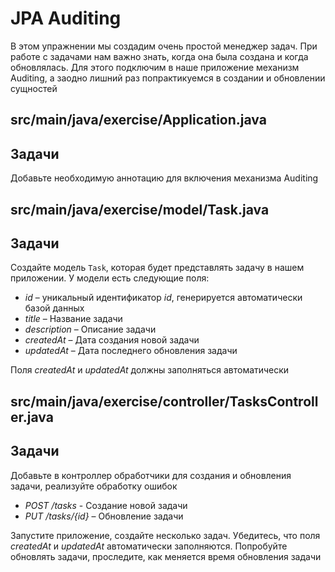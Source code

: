 # JPA Auditing

В этом упражнении мы создадим очень простой менеджер задач. При работе с задачами нам важно знать, когда она была создана и когда обновлялась. Для этого подключим в наше приложение механизм Auditing, а заодно лишний раз попрактикуемся в создании и обновлении сущностей

## src/main/java/exercise/Application.java

## Задачи

Добавьте необходимую аннотацию для включения механизма Auditing

## src/main/java/exercise/model/Task.java

## Задачи

Создайте модель `Task`, которая будет представлять задачу в нашем приложении. У модели есть следующие поля:

* *id* – уникальный идентификатор *id*, генерируется автоматически базой данных
* *title* – Название задачи
* *description* – Описание задачи
* *createdAt* – Дата создания новой задачи
* *updatedAt* – Дата последнего обновления задачи

Поля *createdAt* и *updatedAt* должны заполняться автоматически

## src/main/java/exercise/controller/TasksController.java

## Задачи

Добавьте в контроллер обработчики для создания и обновления задачи, реализуйте обработку ошибок

* *POST /tasks* - Создание новой задачи
* *PUT /tasks/{id}* – Обновление задачи

Запустите приложение, создайте несколько задач. Убедитесь, что поля *createdAt* и *updatedAt* автоматически заполняются. Попробуйте обновлять задачи, проследите, как меняется время обновления задачи

